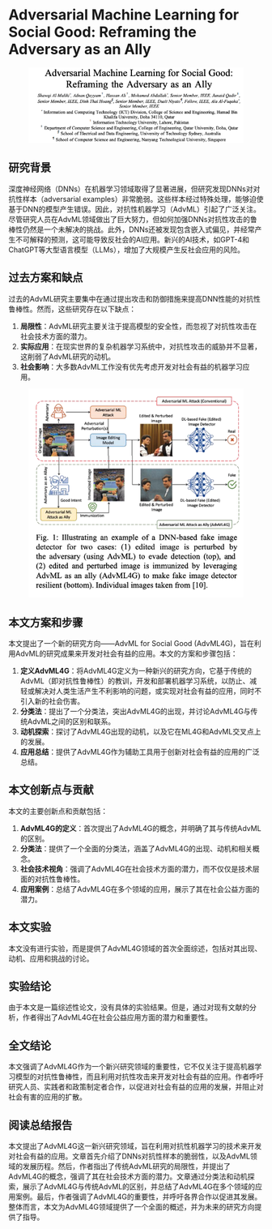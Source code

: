 # Adversarial Machine Learning for Social Good: Reframing the Adversary as an Ally

<figure><img src="../.gitbook/assets/image (22).png" alt=""><figcaption></figcaption></figure>

## 研究背景

深度神经网络（DNNs）在机器学习领域取得了显著进展，但研究发现DNNs对对抗性样本（adversarial examples）非常脆弱。这些样本经过特殊处理，能够迫使基于DNN的模型产生错误。因此，对抗性机器学习（AdvML）引起了广泛关注。尽管研究人员在AdvML领域做出了巨大努力，但如何加强DNNs对抗性攻击的鲁棒性仍然是一个未解决的挑战。此外，DNNs还被发现包含嵌入式偏见，并经常产生不可解释的预测，这可能导致反社会的AI应用。新兴的AI技术，如GPT-4和ChatGPT等大型语言模型（LLMs），增加了大规模产生反社会应用的风险。

## 过去方案和缺点

过去的AdvML研究主要集中在通过提出攻击和防御措施来提高DNN性能的对抗性鲁棒性。然而，这些研究存在以下缺点：

1. **局限性**：AdvML研究主要关注于提高模型的安全性，而忽视了对抗性攻击在社会技术方面的潜力。
2. **实际应用**：在现实世界的复杂机器学习系统中，对抗性攻击的威胁并不显著，这削弱了AdvML研究的动机。
3. **社会影响**：大多数AdvML工作没有优先考虑开发对社会有益的机器学习应用。

<figure><img src="../.gitbook/assets/image (23).png" alt=""><figcaption></figcaption></figure>

## 本文方案和步骤

本文提出了一个新的研究方向——AdvML for Social Good (AdvML4G)，旨在利用AdvML的研究成果来开发对社会有益的应用。本文的方案和步骤包括：

1. **定义AdvML4G**：将AdvML4G定义为一种新兴的研究方向，它基于传统的AdvML（即对抗性鲁棒性）的教训，开发和部署机器学习系统，以防止、减轻或解决对人类生活产生不利影响的问题，或实现对社会有益的应用，同时不引入新的社会伤害。
2. **分类法**：提出了一个分类法，突出AdvML4G的出现，并讨论AdvML4G与传统AdvML之间的区别和联系。
3. **动机探索**：探讨了AdvML4G出现的动机，以及它在ML4G和AdvML交叉点上的发展。
4. **应用总结**：提供了AdvML4G作为辅助工具用于创新对社会有益的应用的广泛总结。

## 本文创新点与贡献

本文的主要创新点和贡献包括：

1. **AdvML4G的定义**：首次提出了AdvML4G的概念，并明确了其与传统AdvML的区别。
2. **分类法**：提供了一个全面的分类法，涵盖了AdvML4G的出现、动机和相关概念。
3. **社会技术视角**：强调了AdvML4G在社会技术方面的潜力，而不仅仅是技术层面的对抗性鲁棒性。
4. **应用案例**：总结了AdvML4G在多个领域的应用，展示了其在社会公益方面的潜力。

## 本文实验

本文没有进行实验，而是提供了AdvML4G领域的首次全面综述，包括对其出现、动机、应用和挑战的讨论。

## 实验结论

由于本文是一篇综述性论文，没有具体的实验结果。但是，通过对现有文献的分析，作者得出了AdvML4G在社会公益应用方面的潜力和重要性。

## 全文结论

本文强调了AdvML4G作为一个新兴研究领域的重要性，它不仅关注于提高机器学习模型的对抗性鲁棒性，而且利用对抗性攻击来开发对社会有益的应用。作者呼吁研究人员、实践者和政策制定者合作，以促进对社会有益的应用的发展，并阻止对社会有害的应用的扩散。

## 阅读总结报告

本文提出了AdvML4G这一新兴研究领域，旨在利用对抗性机器学习的技术来开发对社会有益的应用。文章首先介绍了DNNs对抗性样本的脆弱性，以及AdvML领域的发展历程。然后，作者指出了传统AdvML研究的局限性，并提出了AdvML4G的概念，强调了其在社会技术方面的潜力。文章通过分类法和动机探索，展示了AdvML4G与传统AdvML的区别，并总结了AdvML4G在多个领域的应用案例。最后，作者强调了AdvML4G的重要性，并呼吁各界合作以促进其发展。整体而言，本文为AdvML4G领域提供了一个全面的概述，并为未来的研究方向提供了指导。
